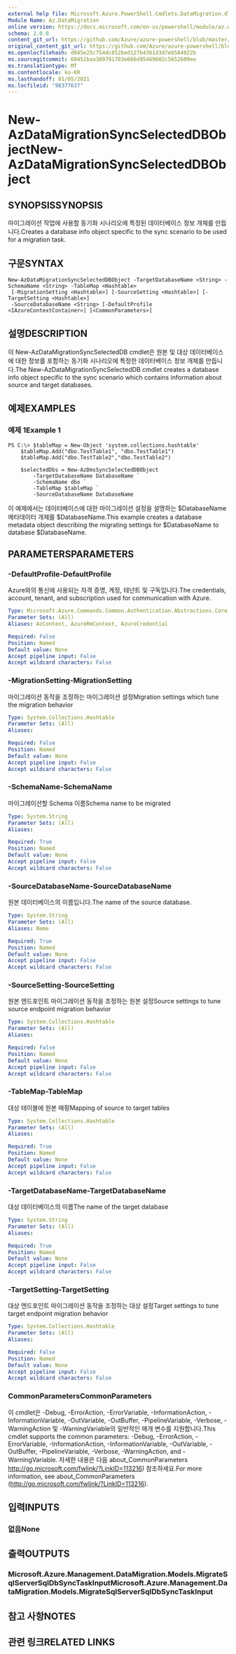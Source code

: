 ```yaml
---
external help file: Microsoft.Azure.PowerShell.Cmdlets.DataMigration.dll-Help.xml
Module Name: Az.DataMigration
online version: https://docs.microsoft.com/en-us/powershell/module/az.datamigration/New-AzDataMigrationSyncSelectedDBObject
schema: 2.0.0
content_git_url: https://github.com/Azure/azure-powershell/blob/master/src/DataMigration/DataMigration/help/New-AzDataMigrationSyncSelectedDBObject.md
original_content_git_url: https://github.com/Azure/azure-powershell/blob/master/src/DataMigration/DataMigration/help/New-AzDataMigrationSyncSelectedDBObject.md
ms.openlocfilehash: d045e25c754dc852bed127b4361d3d7eb584022b
ms.sourcegitcommit: 68451baa389791703e666d95469602c5652609ee
ms.translationtype: MT
ms.contentlocale: ko-KR
ms.lasthandoff: 01/05/2021
ms.locfileid: "98377637"
---
```

# <span data-ttu-id="3308d-101">New-AzDataMigrationSyncSelectedDBObject</span><span class="sxs-lookup"><span data-stu-id="3308d-101">New-AzDataMigrationSyncSelectedDBObject</span></span>

## <span data-ttu-id="3308d-102">SYNOPSIS</span><span class="sxs-lookup"><span data-stu-id="3308d-102">SYNOPSIS</span></span>
<span data-ttu-id="3308d-103">마이그레이션 작업에 사용할 동기화 시나리오에 특정된 데이터베이스 정보 개체를 만듭니다.</span><span class="sxs-lookup"><span data-stu-id="3308d-103">Creates a database info object specific to the sync scenario to be used for a migration task.</span></span>

## <span data-ttu-id="3308d-104">구문</span><span class="sxs-lookup"><span data-stu-id="3308d-104">SYNTAX</span></span>

```
New-AzDataMigrationSyncSelectedDBObject -TargetDatabaseName <String> -SchemaName <String> -TableMap <Hashtable>
 [-MigrationSetting <Hashtable>] [-SourceSetting <Hashtable>] [-TargetSetting <Hashtable>]
 -SourceDatabaseName <String> [-DefaultProfile <IAzureContextContainer>] [<CommonParameters>]
```

## <span data-ttu-id="3308d-105">설명</span><span class="sxs-lookup"><span data-stu-id="3308d-105">DESCRIPTION</span></span>

<span data-ttu-id="3308d-106">이 New-AzDataMigrationSyncSelectedDB cmdlet은 원본 및 대상 데이터베이스에 대한 정보를 포함하는 동기화 시나리오에 특정한 데이터베이스 정보 개체를 만듭니다.</span><span class="sxs-lookup"><span data-stu-id="3308d-106">The New-AzDataMigrationSyncSelectedDB cmdlet creates a database info object specific to the sync scenario which contains information about source and target databases.</span></span>

## <span data-ttu-id="3308d-107">예제</span><span class="sxs-lookup"><span data-stu-id="3308d-107">EXAMPLES</span></span>

### <span data-ttu-id="3308d-108">예제 1</span><span class="sxs-lookup"><span data-stu-id="3308d-108">Example 1</span></span>
```
PS C:\> $tableMap = New-Object 'system.collections.hashtable'
    $tableMap.Add("dbo.TestTable1", "dbo.TestTable1")
    $tableMap.Add("dbo.TestTable2","dbo.TestTable2")

    $selectedDbs = New-AzDmsSyncSelectedDBObject 
        -TargetDatabaseName DatabaseName `
        -SchemaName dbo `
        -TableMap $tableMap `
        -SourceDatabaseName DatabaseName
```

<span data-ttu-id="3308d-109">이 예제에서는 데이터베이스에 대한 마이그레이션 설정을 설명하는 $DatabaseName 메타데이터 개체를 $DatabaseName.</span><span class="sxs-lookup"><span data-stu-id="3308d-109">This example creates a database metadata object describing the migrating settings for $DatabaseName to database $DatabaseName.</span></span>  

## <span data-ttu-id="3308d-110">PARAMETERS</span><span class="sxs-lookup"><span data-stu-id="3308d-110">PARAMETERS</span></span>

### <span data-ttu-id="3308d-111">-DefaultProfile</span><span class="sxs-lookup"><span data-stu-id="3308d-111">-DefaultProfile</span></span>
<span data-ttu-id="3308d-112">Azure와의 통신에 사용되는 자격 증명, 계정, 테넌트 및 구독입니다.</span><span class="sxs-lookup"><span data-stu-id="3308d-112">The credentials, account, tenant, and subscription used for communication with Azure.</span></span>

```yaml
Type: Microsoft.Azure.Commands.Common.Authentication.Abstractions.Core.IAzureContextContainer
Parameter Sets: (All)
Aliases: AzContext, AzureRmContext, AzureCredential

Required: False
Position: Named
Default value: None
Accept pipeline input: False
Accept wildcard characters: False
```

### <span data-ttu-id="3308d-113">-MigrationSetting</span><span class="sxs-lookup"><span data-stu-id="3308d-113">-MigrationSetting</span></span>
<span data-ttu-id="3308d-114">마이그레이션 동작을 조정하는 마이그레이션 설정</span><span class="sxs-lookup"><span data-stu-id="3308d-114">Migration settings which tune the migration behavior</span></span>

```yaml
Type: System.Collections.Hashtable
Parameter Sets: (All)
Aliases:

Required: False
Position: Named
Default value: None
Accept pipeline input: False
Accept wildcard characters: False
```

### <span data-ttu-id="3308d-115">-SchemaName</span><span class="sxs-lookup"><span data-stu-id="3308d-115">-SchemaName</span></span>
<span data-ttu-id="3308d-116">마이그레이션할 Schema 이름</span><span class="sxs-lookup"><span data-stu-id="3308d-116">Schema name to be migrated</span></span>

```yaml
Type: System.String
Parameter Sets: (All)
Aliases:

Required: True
Position: Named
Default value: None
Accept pipeline input: False
Accept wildcard characters: False
```

### <span data-ttu-id="3308d-117">-SourceDatabaseName</span><span class="sxs-lookup"><span data-stu-id="3308d-117">-SourceDatabaseName</span></span>
<span data-ttu-id="3308d-118">원본 데이터베이스의 이름입니다.</span><span class="sxs-lookup"><span data-stu-id="3308d-118">The name of the source database.</span></span>

```yaml
Type: System.String
Parameter Sets: (All)
Aliases: Name

Required: True
Position: Named
Default value: None
Accept pipeline input: False
Accept wildcard characters: False
```

### <span data-ttu-id="3308d-119">-SourceSetting</span><span class="sxs-lookup"><span data-stu-id="3308d-119">-SourceSetting</span></span>
<span data-ttu-id="3308d-120">원본 엔드포인트 마이그레이션 동작을 조정하는 원본 설정</span><span class="sxs-lookup"><span data-stu-id="3308d-120">Source settings to tune source endpoint migration behavior</span></span>

```yaml
Type: System.Collections.Hashtable
Parameter Sets: (All)
Aliases:

Required: False
Position: Named
Default value: None
Accept pipeline input: False
Accept wildcard characters: False
```

### <span data-ttu-id="3308d-121">-TableMap</span><span class="sxs-lookup"><span data-stu-id="3308d-121">-TableMap</span></span>
<span data-ttu-id="3308d-122">대상 테이블에 원본 매핑</span><span class="sxs-lookup"><span data-stu-id="3308d-122">Mapping of source to target tables</span></span>

```yaml
Type: System.Collections.Hashtable
Parameter Sets: (All)
Aliases:

Required: True
Position: Named
Default value: None
Accept pipeline input: False
Accept wildcard characters: False
```

### <span data-ttu-id="3308d-123">-TargetDatabaseName</span><span class="sxs-lookup"><span data-stu-id="3308d-123">-TargetDatabaseName</span></span>
<span data-ttu-id="3308d-124">대상 데이터베이스의 이름</span><span class="sxs-lookup"><span data-stu-id="3308d-124">The name of the target database</span></span>

```yaml
Type: System.String
Parameter Sets: (All)
Aliases:

Required: True
Position: Named
Default value: None
Accept pipeline input: False
Accept wildcard characters: False
```

### <span data-ttu-id="3308d-125">-TargetSetting</span><span class="sxs-lookup"><span data-stu-id="3308d-125">-TargetSetting</span></span>
<span data-ttu-id="3308d-126">대상 엔드포인트 마이그레이션 동작을 조정하는 대상 설정</span><span class="sxs-lookup"><span data-stu-id="3308d-126">Target settings to tune target endpoint migration behavior</span></span>

```yaml
Type: System.Collections.Hashtable
Parameter Sets: (All)
Aliases:

Required: False
Position: Named
Default value: None
Accept pipeline input: False
Accept wildcard characters: False
```

### <span data-ttu-id="3308d-127">CommonParameters</span><span class="sxs-lookup"><span data-stu-id="3308d-127">CommonParameters</span></span>
<span data-ttu-id="3308d-128">이 cmdlet은 -Debug, -ErrorAction, -ErrorVariable, -InformationAction, -InformationVariable, -OutVariable, -OutBuffer, -PipelineVariable, -Verbose, -WarningAction 및 -WarningVariable의 일반적인 매개 변수를 지원합니다.</span><span class="sxs-lookup"><span data-stu-id="3308d-128">This cmdlet supports the common parameters: -Debug, -ErrorAction, -ErrorVariable, -InformationAction, -InformationVariable, -OutVariable, -OutBuffer, -PipelineVariable, -Verbose, -WarningAction, and -WarningVariable.</span></span> <span data-ttu-id="3308d-129">자세한 내용은 다음 about_CommonParameters http://go.microsoft.com/fwlink/?LinkID=113216) 참조하세요.</span><span class="sxs-lookup"><span data-stu-id="3308d-129">For more information, see about_CommonParameters (http://go.microsoft.com/fwlink/?LinkID=113216).</span></span>

## <span data-ttu-id="3308d-130">입력</span><span class="sxs-lookup"><span data-stu-id="3308d-130">INPUTS</span></span>

### <span data-ttu-id="3308d-131">없음</span><span class="sxs-lookup"><span data-stu-id="3308d-131">None</span></span>

## <span data-ttu-id="3308d-132">출력</span><span class="sxs-lookup"><span data-stu-id="3308d-132">OUTPUTS</span></span>

### <span data-ttu-id="3308d-133">Microsoft.Azure.Management.DataMigration.Models.MigrateSqlServerSqlDbSyncTaskInput</span><span class="sxs-lookup"><span data-stu-id="3308d-133">Microsoft.Azure.Management.DataMigration.Models.MigrateSqlServerSqlDbSyncTaskInput</span></span>

## <span data-ttu-id="3308d-134">참고 사항</span><span class="sxs-lookup"><span data-stu-id="3308d-134">NOTES</span></span>

## <span data-ttu-id="3308d-135">관련 링크</span><span class="sxs-lookup"><span data-stu-id="3308d-135">RELATED LINKS</span></span>
